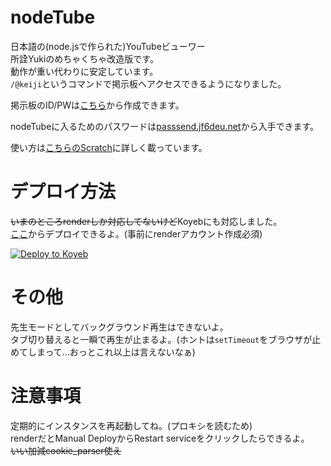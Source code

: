 # nodeTube

日本語の(node.jsで作られた)YouTubeビューワー\
所詮Yukiのめちゃくちゃ改造版です。\
動作が重い代わりに安定しています。\
`/@keiji`というコマンドで掲示板へアクセスできるようになりました。

掲示板のID/PWは[こちら](https://forms.gle/pdjX5HhZNx2ZQqpU6)から作成できます。

nodeTubeに入るためのパスワードは[passsend.jf6deu.net](https://passsend.jf6deu.net/)から入手できます。

使い方は[こちらのScratch](https://scratch.mit.edu/projects/1081970754)に詳しく載っています。

# デプロイ方法

~~いまのところrenderしか対応してないけど~~Koyebにも対応しました。\
[ここ](http://render.com/deploy?repo=https://github.com/JF6DEU/nodeTube/)からデプロイできるよ。(事前にrenderアカウント作成必須)

[![Deploy to Koyeb](https://www.koyeb.com/static/images/deploy/button.svg)](https://app.koyeb.com/deploy?name=nodetube&repository=JF6DEU%2FnodeTube&branch=main&builder=dockerfile&instance_type=free&regions=was&ports=4338%3Bhttp%3B%2F&hc_protocol%5B4338%5D=tcp&hc_grace_period%5B4338%5D=5&hc_interval%5B4338%5D=30&hc_restart_limit%5B4338%5D=3&hc_timeout%5B4338%5D=5&hc_path%5B4338%5D=%2F&hc_method%5B4338%5D=get)

# その他

先生モードとしてバックグラウンド再生はできないよ。\
タブ切り替えると一瞬で再生が止まるよ。(ホントは`setTimeout`をブラウザが止めてしまって...おっとこれ以上は言えないなぁ)

# 注意事項

定期的にインスタンスを再起動してね。(プロキシを読むため)\
renderだとManual DeployからRestart serviceをクリックしたらできるよ。\
~~いい加減cookie_parser使え~~
